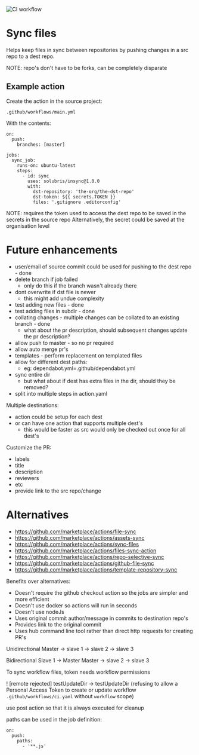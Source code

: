 ![CI workflow](https://github.com/solubris/insync/actions/workflows/ci.yaml/badge.svg)

# Sync files

Helps keep files in sync between repositories by pushing changes in a src repo to a dest repo.

NOTE: repo's don't have to be forks, can be completely disparate

## Example action

Create the action in the source project:

    .github/workflows/main.yml

With the contents:

    on:
      push:
        branches: [master]
    
    jobs:
      sync_job:
        runs-on: ubuntu-latest
        steps:
          - id: sync
            uses: solubris/insync@1.0.0
            with:
              dst-repository: 'the-org/the-dst-repo'
              dst-token: ${{ secrets.TOKEN }}
              files: '.gitignore .editorconfig'

NOTE: requires the token used to access the dest repo to be saved in the secrets in the source repo
Alternatively, the secret could be saved at the organisation level

# Future enhancements

- user/email of source commit could be used for pushing to the dest repo - done
- delete branch if job failed
  - only do this if the branch wasn't already there
- dont overwrite if dst file is newer
  - this might add undue complexity
- test adding new files - done
- test adding files in subdir - done
- collating changes - multiple changes can be collated to an existing branch - done
  - what about the pr description, should subsequent changes update the pr description?
- allow push to master - so no pr required
- allow auto merge pr's
- templates - perform replacement on templated files
- allow for different dest paths:
  - eg: dependabot.yml=.github/dependabot.yml
- sync entire dir
  - but what about if dest has extra files in the dir, should they be removed?
- split into multiple steps in action.yaml

Multiple destinations:
- action could be setup for each dest
- or can have one action that supports multiple dest's
  - this would be faster as src would only be checked out once for all dest's

Customize the PR:
- labels
- title
- description
- reviewers
- etc
- provide link to the src repo/change

# Alternatives

- https://github.com/marketplace/actions/file-sync
- https://github.com/marketplace/actions/assets-sync
- https://github.com/marketplace/actions/sync-files
- https://github.com/marketplace/actions/files-sync-action
- https://github.com/marketplace/actions/repo-selective-sync
- https://github.com/marketplace/actions/github-file-sync
- https://github.com/marketplace/actions/template-repository-sync


Benefits over alternatives:
- Doesn't require the github checkout action so the jobs are simpler and more efficient
- Doesn't use docker so actions will run in seconds
- Doesn't use nodeJs
- Uses original commit author/message in commits to destination repo's
- Provides link to the original commit
- Uses hub command line tool rather than direct http requests for creating PR's


Unidirectional
Master -> slave 1
       -> slave 2
       -> slave 3

Bidirectional
Slave 1 -> Master
Master -> slave 2
       -> slave 3

To sync workflow files, token needs workflow permissions

! [remote rejected] testUpdateDir -> testUpdateDir (refusing to allow a Personal Access Token to create or update workflow `.github/workflows/ci.yaml` without `workflow` scope)

use post action so that it is always executed for cleanup

paths can be used in the job definition:

    on:
      push:
        paths:
          - '**.js'

